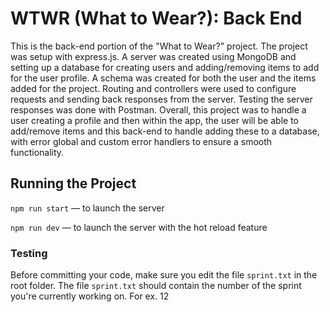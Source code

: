 # WTWR (What to Wear?): Back End

This is the back-end portion of the "What to Wear?" project. The project was setup with express.js. A server was created using MongoDB and setting up a database for creating users and adding/removing items to add for the user profile. A schema was created for both the user and the items added for the project. Routing and controllers were used to configure requests and sending back responses from the server. Testing the server responses was done with Postman. Overall, this project was to handle a user creating a profile and then within the app, the user will be able to add/remove items and this back-end to handle adding these to a database, with error global and custom error handlers to ensure a smooth functionality.

## Running the Project

`npm run start` — to launch the server

`npm run dev` — to launch the server with the hot reload feature

### Testing

Before committing your code, make sure you edit the file `sprint.txt` in the root folder. The file `sprint.txt` should contain the number of the sprint you're currently working on. For ex. 12
